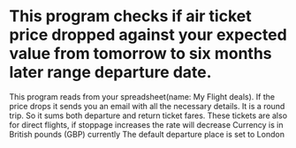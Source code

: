 # This program checks if  air ticket price dropped against your expected value from tomorrow to six months later range departure date.
This program reads from your spreadsheet(name: My Flight deals).
If the price drops it sends you an email with all the necessary details.
It is a round trip. So it sums both departure and return ticket fares. These tickets are also for direct flights,
if stoppage increases the rate will decrease
Currency is in British pounds (GBP) currently
The default departure place is set to London

